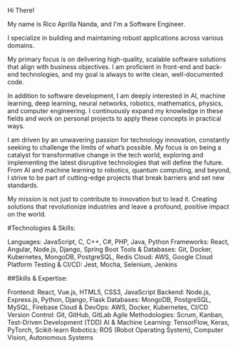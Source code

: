 Hi There!

My name is Rico Aprilla Nanda, and I'm a Software Engineer. 

I specialize in building and maintaining robust applications across various domains. 

My primary focus is on delivering high-quality, scalable software solutions that align with business objectives. 
I am proficient in front-end and back-end technologies, and my goal is always to write clean, well-documented code.

In addition to software development, I am deeply interested in AI, machine learning, deep learning, neural networks, robotics, mathematics, physics, and computer engineering. 
I continuously expand my knowledge in these fields and work on personal projects to apply these concepts in practical ways.

I am driven by an unwavering passion for technology innovation, constantly seeking to challenge the limits of what’s possible.
My focus is on being a catalyst for transformative change in the tech world, exploring and implementing the latest disruptive technologies that will define the future.
From AI and machine learning to robotics, quantum computing, and beyond, I strive to be part of cutting-edge projects that break barriers and set new standards. 

My mission is not just to contribute to innovation but to lead it. Creating solutions that revolutionize industries and leave a profound, positive impact on the world. 

#Technologies & Skills:

Languages: JavaScript, C, C++, C#, PHP, Java, Python
Frameworks: React, Angular, Node.js, Django, Spring Boot
Tools & Databases: Git, Docker, Kubernetes, MongoDB, PostgreSQL, Redis
Cloud: AWS, Google Cloud Platform
Testing & CI/CD: Jest, Mocha, Selenium, Jenkins

##Skills & Expertise:

Frontend: React, Vue.js, HTML5, CSS3, JavaScript
Backend: Node.js, Express.js, Python, Django, Flask
Databases: MongoDB, PostgreSQL, MySQL, Firebase
Cloud & DevOps: AWS, Docker, Kubernetes, CI/CD
Version Control: Git, GitHub, GitLab
Agile Methodologies: Scrum, Kanban, Test-Driven Development (TDD)
AI & Machine Learning: TensorFlow, Keras, PyTorch, Scikit-learn
Robotics: ROS (Robot Operating System), Computer Vision, Autonomous Systems
